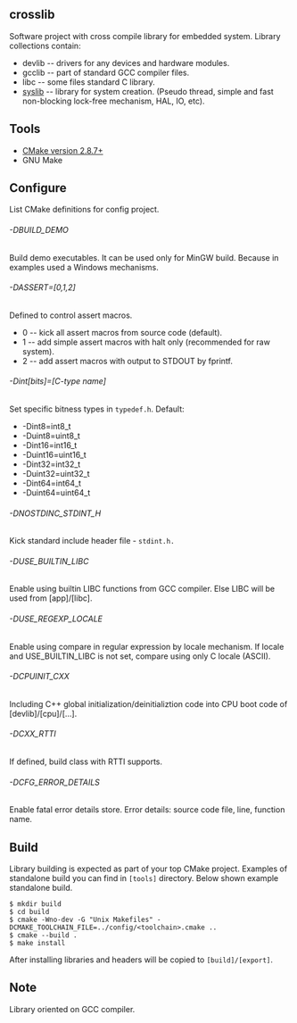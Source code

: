 ## crosslib
Software project with cross compile library for embedded system.
Library collections contain:
* devlib -- drivers for any devices and hardware modules.
* gcclib -- part of standard GCC compiler files.
* libc   -- some files standard C library.
* [syslib](app/syslib/) -- library for system creation. (Pseudo thread, simple and fast non-blocking lock-free mechanism, HAL, IO, etc).

## Tools
* [CMake version 2.8.7+](https://cmake.org/download/)
* GNU Make

## Configure
List CMake definitions for config project.

###### -DBUILD_DEMO
Build demo executables. It can be used only for MinGW build.
Because in examples used a Windows mechanisms.

###### -DASSERT=[0,1,2]
Defined to control assert macros.
* 0 -- kick all assert macros from source code (default).
* 1 -- add simple assert macros with halt only (recommended for raw system).
* 2 -- add assert macros with output to STDOUT by fprintf.

###### -Dint[bits]=[C-type name]
Set specific bitness types in `typedef.h`.
Default:
* -Dint8=int8_t
* -Duint8=uint8_t
* -Dint16=int16_t
* -Duint16=uint16_t
* -Dint32=int32_t
* -Duint32=uint32_t
* -Dint64=int64_t
* -Duint64=uint64_t

###### -DNOSTDINC_STDINT_H
Kick standard include header file - `stdint.h.`

###### -DUSE_BUILTIN_LIBC
Enable using builtin LIBC functions from GCC compiler.
Else LIBC will be used from [app]/[libc].

###### -DUSE_REGEXP_LOCALE
Enable using compare in regular expression by locale mechanism.
If locale and USE_BUILTIN_LIBC is not set, compare using only C locale (ASCII).

###### -DCPUINIT_CXX
Including C++ global initialization/deinitializtion code into
CPU boot code of [devlib]/[cpu]/[...].

###### -DCXX_RTTI
If defined, build class with RTTI supports.

###### -DCFG_ERROR_DETAILS
Enable fatal error details store.
Error details: source code file, line, function name.

## Build
Library building is expected as part of your top CMake project.
Examples of standalone build you can find in `[tools]` directory.
Below shown example standalone build.

    $ mkdir build
    $ cd build
    $ cmake -Wno-dev -G "Unix Makefiles" -DCMAKE_TOOLCHAIN_FILE=../config/<toolchain>.cmake ..
    $ cmake --build .
    $ make install

After installing libraries and headers will be copied to `[build]/[export]`.

## Note
Library oriented on GCC compiler.

